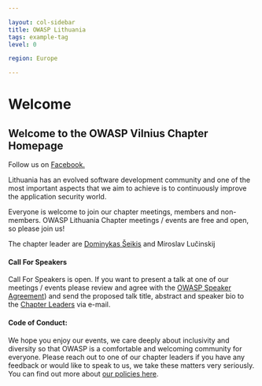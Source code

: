 ```yaml
---

layout: col-sidebar
title: OWASP Lithuania
tags: example-tag
level: 0

region: Europe

---
```

# Welcome

## Welcome to the OWASP Vilnius Chapter Homepage


Follow us on [Facebook.](https://www.facebook.com/OWASPLithuania/)

Lithuania has an evolved software development community and one of the
most important aspects that we aim to achieve is to continuously improve
the application security world.

Everyone is welcome to join our chapter meetings, members and
non-members. OWASP Lithuania Chapter meetings / events are free and
open, so please join us\!

The chapter leader are [Dominykas Šeikis](mailto:dominykas.seikis@owasp.org) and Miroslav Lučinskij


#### Call For Speakers

Call For Speakers is open. If you want to present a talk at one of our meetings / events please review and agree with the
[OWASP Speaker Agreement](https://www.owasp.org/index.php/Speaker_Agreement)) and send the proposed talk title, abstract and speaker bio to the [Chapter Leaders](leaders.md) via e-mail.

#### Code of Conduct:
We hope you enjoy our events, we care deeply about inclusivity and diversity so that OWASP is a comfortable and welcoming community for everyone. Please reach out to one of our chapter leaders if you have any feedback or would like
to speak to us, we take these matters very seriously. You can find out more about [our policies here](https://owasp.org/www-policy/operational/code-of-conduct). 
